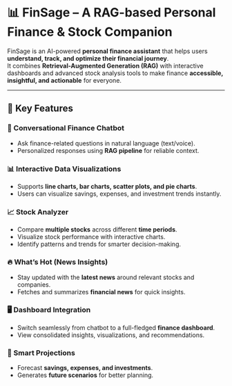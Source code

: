 # 📊 FinSage – A RAG-based Personal Finance & Stock Companion  

FinSage is an AI-powered **personal finance assistant** that helps users **understand, track, and optimize their financial journey**.  
It combines **Retrieval-Augmented Generation (RAG)** with interactive dashboards and advanced stock analysis tools to make finance **accessible, insightful, and actionable** for everyone.  

---

## 🚀 Key Features  

### 💬 Conversational Finance Chatbot  
- Ask finance-related questions in natural language (text/voice).  
- Personalized responses using **RAG pipeline** for reliable context.  

### 📊 Interactive Data Visualizations  
- Supports **line charts, bar charts, scatter plots, and pie charts**.  
- Users can visualize savings, expenses, and investment trends instantly.  

### 📈 Stock Analyzer  
- Compare **multiple stocks** across different **time periods**.  
- Visualize stock performance with interactive charts.  
- Identify patterns and trends for smarter decision-making.  

### 🔥 What’s Hot (News Insights)  
- Stay updated with the **latest news** around relevant stocks and companies.  
- Fetches and summarizes **financial news** for quick insights.  

### 🖥️ Dashboard Integration  
- Switch seamlessly from chatbot to a full-fledged **finance dashboard**.  
- View consolidated insights, visualizations, and recommendations.  

### 🧠 Smart Projections  
- Forecast **savings, expenses, and investments**.  
- Generates **future scenarios** for better planning.  


